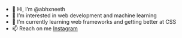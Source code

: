 - 👋 Hi, I’m @abhxneeth
- 👀 I’m interested in web development and machine learning
- 🌱 I’m currently learning web frameworks and getting better at CSS
- 📫 Reach on me [Instagram](https://instagram.com/abxnth)

<!---
abhxneeth/abhxneeth is a ✨ special ✨ repository because its `README.md` (this file) appears on your GitHub profile.
You can click the Preview link to take a look at your changes.
--->
